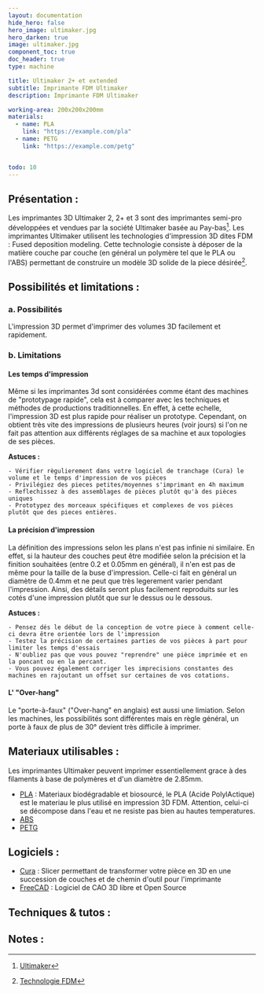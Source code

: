 ```yaml
---
layout: documentation
hide_hero: false
hero_image: ultimaker.jpg
hero_darken: true
image: ultimaker.jpg
component_toc: true
doc_header: true
type: machine

title: Ultimaker 2+ et extended
subtitle: Imprimante FDM Ultimaker
description: Imprimante FDM Ultimaker

working-area: 200x200x200mm
materials:
  - name: PLA
    link: "https://example.com/pla"
  - name: PETG
    link: "https://example.com/petg"


todo: 10
---
```

## Présentation :

Les imprimantes 3D Ultimaker 2, 2+ et 3 sont des imprimantes semi-pro développées et vendues par la société Ultimaker basée au Pay-bas[^1]. Les imprimantes Ultimaker utilisent les technologies d'impression 3D dites FDM : Fused deposition modeling. Cette technologie consiste à déposer de la matière couche par couche (en général un polymère tel que le PLA ou l'ABS) permettant de construire un modèle 3D solide de la piece désirée[^2].

## Possibilités et limitations :

### a. Possibilités

L'impression 3D permet d'imprimer des volumes 3D facilement et rapidement. 

### b. Limitations

#### Les temps d'impression

Même si les imprimantes 3d sont considérées comme étant des machines de "prototypage rapide", cela est à comparer avec les techniques et méthodes de productions traditionnelles. En effet, à cette echelle, l'impression 3D est plus rapide pour réaliser un prototype. Cependant, on obtient très vite des impressions de plusieurs heures (voir jours) si l'on ne fait pas attention aux différents réglages de sa machine et aux topologies de ses pièces. 

**Astuces :**

    - Vérifier règulierement dans votre logiciel de tranchage (Cura) le volume et le temps d'impression de vos pièces
    - Privilégiez des pieces petites/moyennes s'imprimant en 4h maximum
    - Reflechissez à des assemblages de pièces plutôt qu'à des pièces uniques
    - Prototypez des morceaux spécifiques et complexes de vos pièces plutôt que des pieces entières.

#### La précision d'impression

La définition des impressions selon les plans n'est pas infinie ni similaire. En effet, si la hauteur des couches peut être modifiée selon la précision et la finition souhaitées (entre 0.2 et 0.05mm en général), il n'en est pas de même pour la taille de la buse d'impression.
Celle-ci fait en général un diamètre de 0.4mm et ne peut que très legerement varier pendant l'impression. Ainsi, des détails seront plus facilement reproduits sur les cotés d'une impression plutôt que sur le dessus ou le dessous. 

**Astuces :**

    - Pensez dés le début de la conception de votre piece à comment celle-ci devra être orientée lors de l'impression
    - Testez la précision de certaines parties de vos pièces à part pour limiter les temps d'essais
    - N'oubliez pas que vous pouvez "reprendre" une pièce imprimée et en la poncant ou en la percant. 
    - Vous pouvez également corriger les imprecisions constantes des machines en rajoutant un offset sur certaines de vos cotations.

#### L' "Over-hang"

Le "porte-à-faux" ("Over-hang" en anglais) est aussi une limiation. Selon les machines, les possibilités sont différentes mais en règle général, un porte à faux de plus de 30° devient très difficile à imprimer.

## Materiaux utilisables :

Les imprimantes Ultimaker peuvent imprimer essentiellement grace à des filaments à base de polymères et d'un diamètre de 2.85mm. 

- [PLA](https://fr.wikipedia.org/wiki/Acide_polylactique) : Materiaux biodégradable et biosourcé, le PLA (Acide PolylActique) est le materiau le plus utilisé en impression 3D FDM. Attention, celui-ci se décompose dans l'eau et ne resiste pas bien au hautes temperatures.
- [ABS]()
- [PETG]()

## Logiciels :

- [Cura]() : Slicer permettant de transformer votre pièce en 3D en une succession de couches et de chemin d'outil pour l'imprimante
- [FreeCAD](../../pages/softs/freecad/freecad) : Logiciel de CAO 3D libre et Open Source

## Techniques & tutos :


## Notes :

[^1]: [Ultimaker](https://fr.wikipedia.org/wiki/Ultimaker)
[^2]: [Technologie FDM](https://fr.wikipedia.org/wiki/Dépôt_de_fil_fondu)
